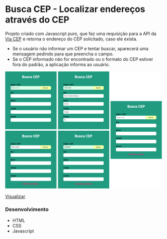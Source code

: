 # Busca CEP - Localizar endereços através do CEP

Projeto criado com Javascript puro, que faz uma requisição para a API da <a href="https://viacep.com.br/">Via CEP</a> e retorna o endereço do CEP solicitado, caso ele exista.
- Se o usuário não informar um CEP e tentar buscar, aparecerá uma mensagem pedindo para que preencha o campo. 
- Se o CEP informado não for encontrado ou o formato do CEP estiver fora do padrão, a aplicação informa ao usuário.

<img src="presentation.png">
 
<a href="https://iammatheus.github.io/busca-cep">Visualizar<a/>
 
### Desenvolvimento
 - HTML
 - CSS
 - Javascript
